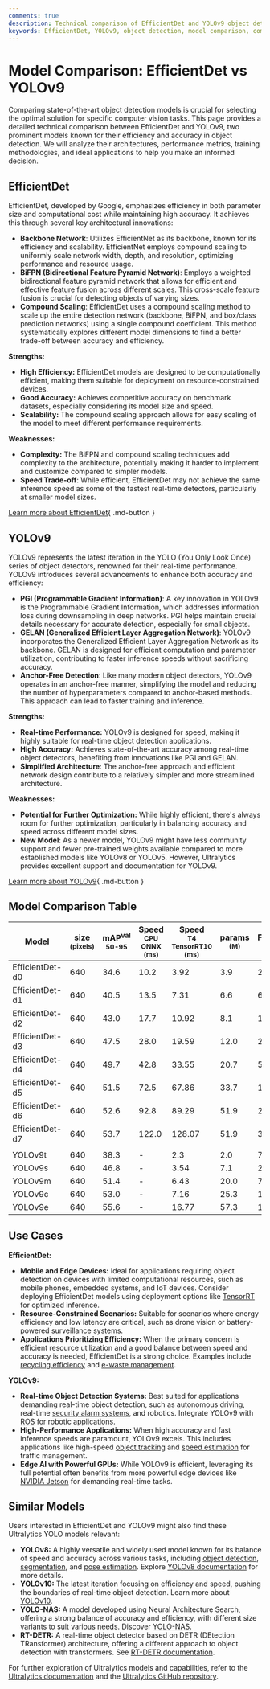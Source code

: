 ```yaml
---
comments: true
description: Technical comparison of EfficientDet and YOLOv9 object detection models, including architecture, performance, and use cases.
keywords: EfficientDet, YOLOv9, object detection, model comparison, computer vision, Ultralytics
---
```


# Model Comparison: EfficientDet vs YOLOv9

Comparing state-of-the-art object detection models is crucial for selecting the optimal solution for specific computer vision tasks. This page provides a detailed technical comparison between EfficientDet and YOLOv9, two prominent models known for their efficiency and accuracy in object detection. We will analyze their architectures, performance metrics, training methodologies, and ideal applications to help you make an informed decision.

<script async src="https://cdn.jsdelivr.net/npm/chart.js@3.9.1/dist/chart.min.js"></script>
<script defer src="../../javascript/benchmark.js"></script>

<canvas id="modelComparisonChart" width="1024" height="400" active-models='["EfficientDet", "YOLOv9"]'></canvas>

## EfficientDet

EfficientDet, developed by Google, emphasizes efficiency in both parameter size and computational cost while maintaining high accuracy. It achieves this through several key architectural innovations:

- **Backbone Network**: Utilizes EfficientNet as its backbone, known for its efficiency and scalability. EfficientNet employs compound scaling to uniformly scale network width, depth, and resolution, optimizing performance and resource usage.
- **BiFPN (Bidirectional Feature Pyramid Network)**: Employs a weighted bidirectional feature pyramid network that allows for efficient and effective feature fusion across different scales. This cross-scale feature fusion is crucial for detecting objects of varying sizes.
- **Compound Scaling**: EfficientDet uses a compound scaling method to scale up the entire detection network (backbone, BiFPN, and box/class prediction networks) using a single compound coefficient. This method systematically explores different model dimensions to find a better trade-off between accuracy and efficiency.

**Strengths:**

- **High Efficiency:** EfficientDet models are designed to be computationally efficient, making them suitable for deployment on resource-constrained devices.
- **Good Accuracy:** Achieves competitive accuracy on benchmark datasets, especially considering its model size and speed.
- **Scalability:** The compound scaling approach allows for easy scaling of the model to meet different performance requirements.

**Weaknesses:**

- **Complexity:** The BiFPN and compound scaling techniques add complexity to the architecture, potentially making it harder to implement and customize compared to simpler models.
- **Speed Trade-off**: While efficient, EfficientDet may not achieve the same inference speed as some of the fastest real-time detectors, particularly at smaller model sizes.

[Learn more about EfficientDet](https://research.google/blog/efficientdet-towards-scalable-and-efficient-object-detection/){ .md-button }

## YOLOv9

YOLOv9 represents the latest iteration in the YOLO (You Only Look Once) series of object detectors, renowned for their real-time performance. YOLOv9 introduces several advancements to enhance both accuracy and efficiency:

- **PGI (Programmable Gradient Information)**: A key innovation in YOLOv9 is the Programmable Gradient Information, which addresses information loss during downsampling in deep networks. PGI helps maintain crucial details necessary for accurate detection, especially for small objects.
- **GELAN (Generalized Efficient Layer Aggregation Network)**: YOLOv9 incorporates the Generalized Efficient Layer Aggregation Network as its backbone. GELAN is designed for efficient computation and parameter utilization, contributing to faster inference speeds without sacrificing accuracy.
- **Anchor-Free Detection**: Like many modern object detectors, YOLOv9 operates in an anchor-free manner, simplifying the model and reducing the number of hyperparameters compared to anchor-based methods. This approach can lead to faster training and inference.

**Strengths:**

- **Real-time Performance:** YOLOv9 is designed for speed, making it highly suitable for real-time object detection applications.
- **High Accuracy:** Achieves state-of-the-art accuracy among real-time object detectors, benefiting from innovations like PGI and GELAN.
- **Simplified Architecture**: The anchor-free approach and efficient network design contribute to a relatively simpler and more streamlined architecture.

**Weaknesses:**

- **Potential for Further Optimization:** While highly efficient, there's always room for further optimization, particularly in balancing accuracy and speed across different model sizes.
- **New Model**: As a newer model, YOLOv9 might have less community support and fewer pre-trained weights available compared to more established models like YOLOv8 or YOLOv5. However, Ultralytics provides excellent support and documentation for YOLOv9.

[Learn more about YOLOv9](https://docs.ultralytics.com/models/yolov9/){ .md-button }

## Model Comparison Table

| Model           | size<br><sup>(pixels) | mAP<sup>val<br>50-95 | Speed<br><sup>CPU ONNX<br>(ms) | Speed<br><sup>T4 TensorRT10<br>(ms) | params<br><sup>(M) | FLOPs<br><sup>(B) |
| --------------- | --------------------- | -------------------- | ------------------------------ | ----------------------------------- | ------------------ | ----------------- |
| EfficientDet-d0 | 640                   | 34.6                 | 10.2                           | 3.92                                | 3.9                | 2.54              |
| EfficientDet-d1 | 640                   | 40.5                 | 13.5                           | 7.31                                | 6.6                | 6.1               |
| EfficientDet-d2 | 640                   | 43.0                 | 17.7                           | 10.92                               | 8.1                | 11.0              |
| EfficientDet-d3 | 640                   | 47.5                 | 28.0                           | 19.59                               | 12.0               | 24.9              |
| EfficientDet-d4 | 640                   | 49.7                 | 42.8                           | 33.55                               | 20.7               | 55.2              |
| EfficientDet-d5 | 640                   | 51.5                 | 72.5                           | 67.86                               | 33.7               | 130.0             |
| EfficientDet-d6 | 640                   | 52.6                 | 92.8                           | 89.29                               | 51.9               | 226.0             |
| EfficientDet-d7 | 640                   | 53.7                 | 122.0                          | 128.07                              | 51.9               | 325.0             |
|                 |                       |                      |                                |                                     |                    |                   |
| YOLOv9t         | 640                   | 38.3                 | -                              | 2.3                                 | 2.0                | 7.7               |
| YOLOv9s         | 640                   | 46.8                 | -                              | 3.54                                | 7.1                | 26.4              |
| YOLOv9m         | 640                   | 51.4                 | -                              | 6.43                                | 20.0               | 76.3              |
| YOLOv9c         | 640                   | 53.0                 | -                              | 7.16                                | 25.3               | 102.1             |
| YOLOv9e         | 640                   | 55.6                 | -                              | 16.77                               | 57.3               | 189.0             |

## Use Cases

**EfficientDet:**

- **Mobile and Edge Devices:** Ideal for applications requiring object detection on devices with limited computational resources, such as mobile phones, embedded systems, and IoT devices. Consider deploying EfficientDet models using deployment options like [TensorRT](https://docs.ultralytics.com/integrations/tensorrt/) for optimized inference.
- **Resource-Constrained Scenarios:** Suitable for scenarios where energy efficiency and low latency are critical, such as drone vision or battery-powered surveillance systems.
- **Applications Prioritizing Efficiency:** When the primary concern is efficient resource utilization and a good balance between speed and accuracy is needed, EfficientDet is a strong choice. Examples include [recycling efficiency](https://www.ultralytics.com/blog/recycling-efficiency-the-power-of-vision-ai-in-automated-sorting) and [e-waste management](https://www.ultralytics.com/blog/simplifying-e-waste-management-with-ai-innovations).

**YOLOv9:**

- **Real-time Object Detection Systems:** Best suited for applications demanding real-time object detection, such as autonomous driving, real-time [security alarm systems](https://www.ultralytics.com/blog/security-alarm-system-projects-with-ultralytics-yolov8), and robotics. Integrate YOLOv9 with [ROS](https://docs.ultralytics.com/guides/ros-quickstart/) for robotic applications.
- **High-Performance Applications:** When high accuracy and fast inference speeds are paramount, YOLOv9 excels. This includes applications like high-speed [object tracking](https://www.ultralytics.com/glossary/object-tracking) and [speed estimation](https://docs.ultralytics.com/guides/speed-estimation/) for traffic management.
- **Edge AI with Powerful GPUs:** While YOLOv9 is efficient, leveraging its full potential often benefits from more powerful edge devices like [NVIDIA Jetson](https://docs.ultralytics.com/guides/nvidia-jetson/) for demanding real-time tasks.

## Similar Models

Users interested in EfficientDet and YOLOv9 might also find these Ultralytics YOLO models relevant:

- **YOLOv8:** A highly versatile and widely used model known for its balance of speed and accuracy across various tasks, including [object detection](https://docs.ultralytics.com/tasks/detect/), [segmentation](https://docs.ultralytics.com/tasks/segment/), and [pose estimation](https://docs.ultralytics.com/tasks/pose/). Explore [YOLOv8 documentation](https://docs.ultralytics.com/models/yolov8/) for more details.
- **YOLOv10:** The latest iteration focusing on efficiency and speed, pushing the boundaries of real-time object detection. Learn more about [YOLOv10](https://docs.ultralytics.com/models/yolov10/).
- **YOLO-NAS:** A model developed using Neural Architecture Search, offering a strong balance of accuracy and efficiency, with different size variants to suit various needs. Discover [YOLO-NAS](https://docs.ultralytics.com/models/yolo-nas/).
- **RT-DETR:** A real-time object detector based on DETR (DEtection TRansformer) architecture, offering a different approach to object detection with transformers. See [RT-DETR documentation](https://docs.ultralytics.com/models/rtdetr/).

For further exploration of Ultralytics models and capabilities, refer to the [Ultralytics documentation](https://docs.ultralytics.com/guides/) and the [Ultralytics GitHub repository](https://github.com/ultralytics/ultralytics).

